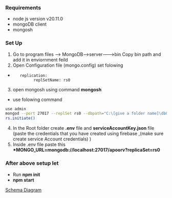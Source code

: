 ### Requirements

- node js version v20.11.0
- mongoDB client
- mongosh

### Set Up

1. Go to program files --> MongoDB-->server--->bin Copy bin path and add it in enviornment feild
2. Open Configuration file (mongo.config)
   set folowing

-        replication:
               replSetName: rs0

3. open mongosh using command **mongosh**

- use folowing command

```bash
use admin
mongod --port 27017 --replSet rs0 --dbpath="C:\[give a folder name]\db0"
rs.initiate()
```

4.  In the Root folder create **.env** file and **serviceAccountKey.json** file (paste the credentials that you have created using firebase ,(make sure create service Account credentials) )
5.  Inside .env file paste this **\*MONGO_URL=mongodb://localhost:27017/apoorv?replicaSet=rs0**

### After above setup let

- Run **npm init**
- **npm start**

[Schema Diagram](https://app.eraser.io/workspace/LclcwGwi9ihCRSRupRBZ)
